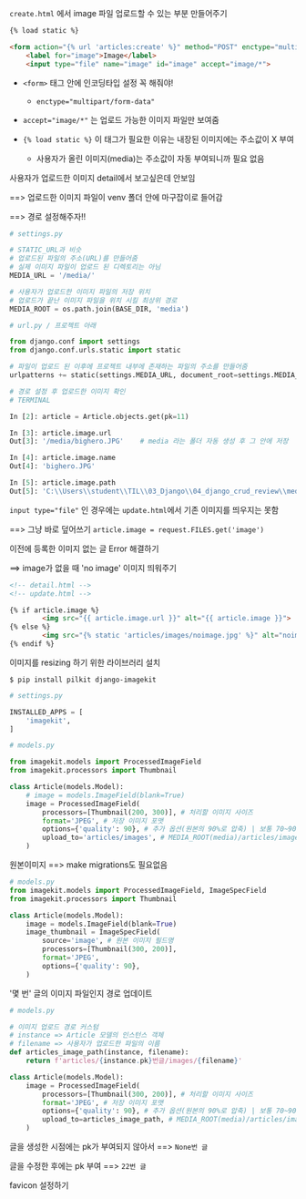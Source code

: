 `create.html` 에서 image 파일 업로드할 수 있는 부분 만들어주기

```html
{% load static %}

<form action="{% url 'articles:create' %}" method="POST" enctype="multipart/form-data">
    <label for="image">Image</label>
    <input type="file" name="image" id="image" accept="image/*">
```

- `<form>` 태그 안에 인코딩타입 설정 꼭 해줘야!
  - `enctype="multipart/form-data"` 

 - `accept="image/*"` 는 업로드 가능한 이미지 파일만 보여줌
 - `{% load static %}` 이 태그가 필요한 이유는 내장된 이미지에는 주소값이  X 부여
    - 사용자가 올린 이미지(media)는 주소값이 자동 부여되니까 필요 없음



사용자가 업로드한 이미지 detail에서 보고싶은데 안보임

==> 업로드한 이미지 파일이 venv 폴더 안에 마구잡이로 들어감

==> 경로 설정해주자!!

```python
# settings.py

# STATIC_URL과 비슷
# 업로드된 파일의 주소(URL)를 만들어줌
# 실제 이미지 파일이 업로드 된 디렉토리는 아님
MEDIA_URL = '/media/'

# 사용자가 업로드한 이미지 파일의 저장 위치
# 업로드가 끝난 이미지 파일을 위치 시킬 최상위 경로
MEDIA_ROOT = os.path.join(BASE_DIR, 'media')
```



```python
# url.py / 프로젝트 아래

from django.conf import settings
from django.conf.urls.static import static

# 파일이 업로드 된 이후에 프로젝트 내부에 존재하는 파일의 주소를 만들어줌
urlpatterns += static(settings.MEDIA_URL, document_root=settings.MEDIA_ROOT)
```



```python
# 경로 설정 후 업로드한 이미지 확인
# TERMINAL

In [2]: article = Article.objects.get(pk=11)

In [3]: article.image.url
Out[3]: '/media/bighero.JPG'	# media 라는 폴더 자동 생성 후 그 안에 저장

In [4]: article.image.name
Out[4]: 'bighero.JPG'

In [5]: article.image.path
Out[5]: 'C:\\Users\\student\\TIL\\03_Django\\04_django_crud_review\\media\\bighero.JPG'
```



`input type="file"` 인 경우에는 `update.html`에서 기존 이미지를 띄우지는 못함

==> 그냥 바로 덮어쓰기 `article.image = request.FILES.get('image')`



이전에 등록한 이미지 없는 글 Error 해결하기

==> image가 없을 때 'no image' 이미지 띄워주기

```html
<!-- detail.html -->
<!-- update.html -->

{% if article.image %}
        <img src="{{ article.image.url }}" alt="{{ article.image }}">
{% else %}
        <img src="{% static 'articles/images/noimage.jpg' %}" alt="noimage">
{% endif %}
```



이미지를 resizing 하기 위한 라이브러리 설치

`$ pip install pilkit django-imagekit`

```python
# settings.py

INSTALLED_APPS = [
    'imagekit',
]
```

```python
# models.py

from imagekit.models import ProcessedImageField
from imagekit.processors import Thumbnail

class Article(models.Model):
    # image = models.ImageField(blank=True)
    image = ProcessedImageField(
        processors=[Thumbnail(200, 300)], # 처리할 이미지 사이즈
        format='JPEG', # 저장 이미지 포맷
        options={'quality': 90}, # 추가 옵션(원본의 90%로 압축) | 보통 70~90
        upload_to='articles/images', # MEDIA_ROOT(media)/articles/images
    )
```



원본이미지 ==> make migrations도 필요없음

```python
# models.py
from imagekit.models import ProcessedImageField, ImageSpecField
from imagekit.processors import Thumbnail

class Article(models.Model):
    image = models.ImageField(blank=True)
    image_thumbnail = ImageSpecField(
        source='image', # 원본 이미지 필드명
        processors=[Thumbnail(300, 200)],
        format='JPEG',
        options={'quality': 90},
    )
```



'몇 번' 글의 이미지 파일인지 경로 업데이트

```python
# models.py

# 이미지 업로드 경로 커스텀
# instance => Article 모델의 인스턴스 객체
# filename => 사용자가 업로드한 파일의 이름
def articles_image_path(instance, filename):
    return f'articles/{instance.pk}번글/images/{filename}'

class Article(models.Model):
    image = ProcessedImageField(
        processors=[Thumbnail(300, 200)], # 처리할 이미지 사이즈
        format='JPEG', # 저장 이미지 포맷
        options={'quality': 90}, # 추가 옵션(원본의 90%로 압축) | 보통 70~90
        upload_to=articles_image_path, # MEDIA_ROOT(media)/articles/images
    )
```



글을 생성한 시점에는 pk가 부여되지 않아서 ==> `None번 글`

글을 수정한 후에는 pk 부여 ==> `22번 글`



favicon 설정하기

